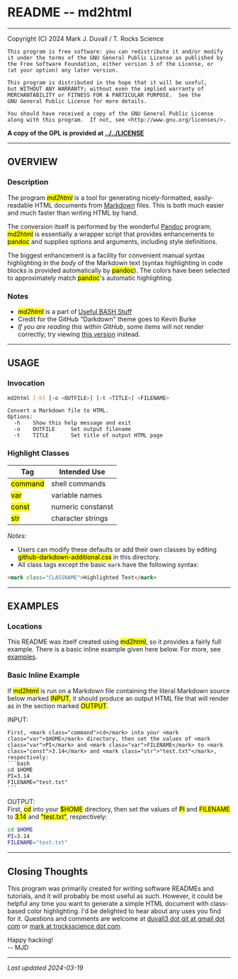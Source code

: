 # README -- md2html

---

Copyright (C) 2024 Mark J. Duvall / T. Rocks Science

    This program is free software: you can redistribute it and/or modify
    it under the terms of the GNU General Public License as published by
    the Free Software Foundation, either version 3 of the License, or
    (at your option) any later version.

    This program is distributed in the hope that it will be useful,
    but WITHOUT ANY WARRANTY; without even the implied warranty of
    MERCHANTABILITY or FITNESS FOR A PARTICULAR PURPOSE.  See the
    GNU General Public License for more details.

    You should have received a copy of the GNU General Public License
    along with this program.  If not, see <http://www.gnu.org/licenses/>.

**A copy of the GPL is provided at [../../LICENSE](../../LICENSE)**

---

## OVERVIEW

### Description

The program *<mark>md2html</mark>* is a tool for generating nicely-formatted, easily-readable HTML documents from [Markdown](https://www.markdownguide.org/) files.
This is both much easier and much faster than writing HTML by hand.

The conversion itself is performed by the wonderful [Pandoc](https://pandoc.org/) program; <mark>md2html</mark> is essentially a wrapper script that provides enhancements to <mark>pandoc</mark> and supplies options and arguments, including style definitions.

The biggest enhancement is a facility for convenient manual syntax highlighting in the *body* of the Markdown text (syntax highlighting in code blocks is provided automatically by <mark>pandoc</mark>). The colors have been selected to approximately match <mark>pandoc</mark>'s automatic highlighting.

### Notes
- *<mark>md2html</mark>* is a part of [Useful BASH Stuff](https://github.com/duvall3/useful_bash_stuff/)
- Credit for the GitHub "Darkdown" theme goes to Kevin Burke
- *If you are reading this within GitHub*, some items will not render correctly; try viewing [this version](http://trocksscience.com/md2html/README.html) instead.

---


## USAGE

### Invocation

```bash
md2html [-h] [-o <OUTFILE>] [-t <TITLE>] <FILENAME>
```
```
Convert a Markdown file to HTML.
Options:
  -h	Show this help message and exit
  -o	OUTFILE		Set output filename
  -t	TITLE		Set title of output HTML page
```


### Highlight Classes

| Tag					| Intended Use		|
| ------------------------------------- | --------------------- |
| <mark class="command">command</mark>	| shell commands	|
| <mark class="var">var</mark>		| variable names	|
| <mark class="const">const</mark>	| numeric constanst	|
| <mark class="str">str</mark>		| character strings	|


*Notes:*

- Users can modify these defaults or add their own classes by editing <mark>github-darkdown-additional.css</mark> in this directory.
- All class tags except the basic `mark` have the following syntax:
```html
<mark class="CLASSNAME">Highlighted Text</mark>
```

---

## EXAMPLES

### Locations

This README was itself created using <mark>md2html</mark>, so it provides a fairly full example.
There is a basic inline example given here below.
For more, see [examples](examples/).

### Basic Inline Example

If <mark>md2html</mark> is run on a Markdown file containing the literal Markdown source below marked <mark>INPUT</mark>, it should produce an output HTML file that will render as in the section marked <mark>OUTPUT</mark>.

INPUT:<br>
````
First, <mark class="command">cd</mark> into your <mark class="var">$HOME</mark> directory, then set the values of <mark class="var">PI</mark> and <mark class="var">FILENAME</mark> to <mark class="const">3.14</mark> and <mark class="str">"test.txt"</mark>, respectively:
```bash
cd $HOME
PI=3.14
FILENAME="test.txt"
```
````

OUTPUT:<br>
First, <mark class="command">cd</mark> into your <mark class="var">$HOME</mark> directory, then set the values of <mark class="var">PI</mark> and <mark class="var">FILENAME</mark> to <mark class="const">3.14</mark> and <mark class="str">"test.txt"</mark>, respectively:
```bash
cd $HOME
PI=3.14
FILENAME="test.txt"
```

---

## Closing Thoughts

This program was primarily created for writing software READMEs and tutorials, and it will probably be most useful as such.
However, it could be helpful any time you want to generate a simple HTML document with class-based color highlighting.
I'd be delighted to hear about any uses you find for it.
Questions and comments are welcome at [duvall3 dot git at gmail dot com](mailto:duvall3.git@gmail.com) or [mark at trocksscience dot com](mailto:mark@trocksscience.com).

Happy hacking!<br>
-- MJD

---

*Last updated 2024-03-19*
